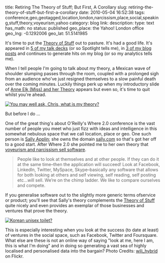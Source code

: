title: Retiring The Theory of Stuff; But First, A Corollary
slug: retiring-the-theory-of-stuff-but-first-a-corollary
date: 2010-05-04 16:52:38
tags: conference,geo,geotagged,location,london,narcissism,place,social,speaking,stuff,theory,voyeurism,yahoo
category: blog
link: 
description: 
type: text
has_math: no
status: published
geo_place: the Yahoo! London office
geo_lng: -0.1292006
geo_lat: 51.5141985

It's time to put the [Theory of Stuff](/2010/02/01/the-theory-of-stuff/ "/2010/02/01/the-theory-of-stuff/") out to pasture. It's had a good life. It's appeared in [5 of my talk decks](http://www.slideshare.net/vicchi "http://www.slideshare.net/vicchi") (or so Spotlight tells me), in [3 of my blog posts](/tags/stuff/ "/tags/stuff/") and continues to generate hits on my blog (or so my analytics tells me).

When I tell people I'm going to talk about my theory, a Mexican wave of shoulder slumping passes through the room, coupled with a prolonged sigh from an audience who've just resigned themselves to a slow painful death over the coming minutes. Luckily things perk up when my introductory slide of [Anne Elk (Miss) and her Theory](http://www.youtube.com/watch?v=771E0aOFS4Q "http://www.youtube.com/watch?v=771E0aOFS4Q") appears but even so, it's time to quit whilst you're ahead.

[![You may well ask, Chris, what *is* my theory?](http://farm3.static.flickr.com/2735/4484143781_28d4e368ea_d.jpg)](http://www.flickr.com/photos/vicchi/4484143781/ "You may well ask, Chris, what *is* my theory?")

But before I do ...

<!-- TEASER_END -->

One of the great thing's about O'Reilly's Where 2.0 conference is the vast number of people you meet who just fizz with ideas and intelligence in this somewhat nebulous space that we call location, place or geo. One such person is [Sally Applin](http://twitter.com/AnthroPunk/ "http://twitter.com/AnthroPunk/"); she owns the domain [sally.com](http://www.sally.com/ "http://www.sally.com/") so that's got her off to a good start. After Where 2.0 she pointed me to her own theory that [voyeurism and narcissism sell software](http://trends.wordpress.com/2009/10/29/voyeurism-and-narcissium-sell-software/ "http://trends.wordpress.com/2009/10/29/voyeurism-and-narcissium-sell-software/").



> People like to look at themselves and at other people. If they can do it at the same time–then the application will succeed! Look at Facebook, LinkedIn, Twitter, MySpace, Skype–basically any software that allows for both looking at others and self viewing, self reading, self posting etc…will sell. We’re on the chimp ladder. We like to compare ourselves and compete.


If you generalise software out to the slightly more generic terms ofservice or product; you'll see that Sally's theory complements the [Theory of Stuff](/2010/02/01/the-theory-of-stuff/ "/2010/02/01/the-theory-of-stuff/") quite nicely and even provides an exemplar of those businesses and ventures that prove the theory.

[![Korean unisex toilet?](http://farm1.static.flickr.com/39/83732757_866609a35c_d.jpg)](http://www.flickr.com/photos/wili/83732757/ "Korean unisex toilet?")

This is especially interesting when you look at the success (to date at least) of ventures in the social space, such as Facebook, Twitter and Foursquare. What else are these is not an online way of saying "look at me, here I am, this is what I'm doing" and in doing so generating a vast sea of highly localised and personalised data into the bargain?
Photo Credits: [wili\_hybrid](http://www.flickr.com/photos/wili/83732757/ "http://www.flickr.com/photos/wili/83732757/") on Flickr.


